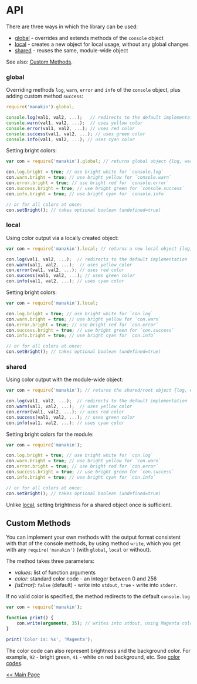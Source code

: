 # API

There are three ways in which the library can be used:

* [global] - overrides and extends methods of the `console` object  
* [local] - creates a new object for local usage, without any global changes 
* [shared] - reuses the same, module-wide object

See also: [Custom Methods].

### global

Overriding methods `log`, `warn`, `error` and `info` of the `console` object, plus adding
custom method `success`:

```js
require('manakin').global;

console.log(val1, val2, ...);   // redirects to the default implementation 
console.warn(val1, val2, ...);  // uses yellow color
console.error(val1, val2, ...); // uses red color
console.success(val1, val2, ...); // uses green color
console.info(val1, val2, ...); // uses cyan color
```

Setting bright colors:

```js
var con = require('manakin').global; // returns global object {log, warn, error, success, info, write}

con.log.bright = true; // use bright white for `console.log`
con.warn.bright = true; // use bright yellow for `console.warn`
con.error.bright = true; // use bright red for `console.error`
con.success.bright = true; // use bright green for `console.success`
con.info.bright = true; // use bright cyan for `console.info`

// or for all colors at once:
con.setBright(); // takes optional boolean (undefined=true)
```

### local

Using color output via a locally created object:

```js
var con = require('manakin').local; // returns a new local object {log, warn, error, success, info, write} 

con.log(val1, val2, ...);  // redirects to the default implementation
con.warn(val1, val2, ...);  // uses yellow color
con.error(val1, val2, ...); // uses red color
con.success(val1, val2, ...); // uses green color
con.info(val1, val2, ...); // uses cyan color
```

Setting bright colors:

```js
var con = require('manakin').local;

con.log.bright = true; // use bright white for `con.log`
con.warn.bright = true; // use bright yellow for `con.warn`
con.error.bright = true; // use bright red for `con.error`
con.success.bright = true; // use bright green for `con.success`
con.info.bright = true; // use bright cyan for `con.info`

// or for all colors at once:
con.setBright(); // takes optional boolean (undefined=true)
```

### shared

Using color output with the module-wide object:

```js
var con = require('manakin'); // returns the shared/root object {log, warn, error, etc...} 

con.log(val1, val2, ...);  // redirects to the default implementation
con.warn(val1, val2, ...);  // uses yellow color
con.error(val1, val2, ...); // uses red color
con.success(val1, val2, ...); // uses green color
con.info(val1, val2, ...); // uses cyan color
```

Setting bright colors for the module:

```js
var con = require('manakin');

con.log.bright = true; // use bright white for `con.log`
con.warn.bright = true; // use bright yellow for `con.warn`
con.error.bright = true; // use bright red for `con.error`
con.success.bright = true; // use bright green for `con.success`
con.info.bright = true; // use bright cyan for `con.info`

// or for all colors at once:
con.setBright(); // takes optional boolean (undefined=true)
```

Unlike [local](#local), setting brightness for a shared object once is sufficient.

## Custom Methods

You can implement your own methods with the output format consistent with that of the console methods,
by using method `write`, which you get with any `require('manakin')` (with `global`, `local` or without).

The method takes three parameters:

* _values_: list of function arguments
* _color_: standard color code - an integer between 0 and 256
* _[isError]_: `false` (default) - write into `stdout`, `true` - write into `stderr`.

If no valid color is specified, the method redirects to the default `console.log`

```js
var con = require('manakin');

function print() {
    con.write(arguments, 35); // writes into stdout, using Magenta color
}

print('Color is: %s', 'Magenta');
```

The color code can also represent brightness and the background color. For example, `92` - bright green,
`41` - white on red background, etc. See [color codes]. 

[&lt;&lt; Main Page](https://github.com/vitaly-t/manakin)

[color codes]:http://misc.flogisoft.com/bash/tip_colors_and_formatting#colors
[Custom Methods]:#custom-methods
[global]:#global  
[local]:#local
[shared]:#shared
